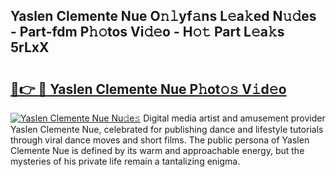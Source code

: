 ## Yaslen Clemente Nue O𝚗𝚕yf𝚊ns L𝚎a𝚔ed N𝚞𝚍es - Part-fdm P𝚑𝚘tos Vi𝚍𝚎o - H𝚘𝚝 Part L𝚎a𝚔s 5rLxX

# <h2><a href="http://kf7rp7q.oniu.top/?m=Yaslen+Clemente+Nue">🔗👉 🔴 Yaslen Clemente Nue P𝚑ot𝚘𝚜 V𝚒d𝚎o</a></h2>

[![Yaslen Clemente Nue Nu𝚍e𝚜](https://i.imgur.com/0qMVB7G.gif)](http://kf7rp7q.oniu.top/?m=Yaslen+Clemente+Nue)
Digital media artist and amusement provider Yaslen Clemente Nue, celebrated for publishing dance and lifestyle tutorials through viral dance moves and short films. The public persona of Yaslen Clemente Nue is defined by its warm and approachable energy, but the mysteries of his private life remain a tantalizing enigma.  
